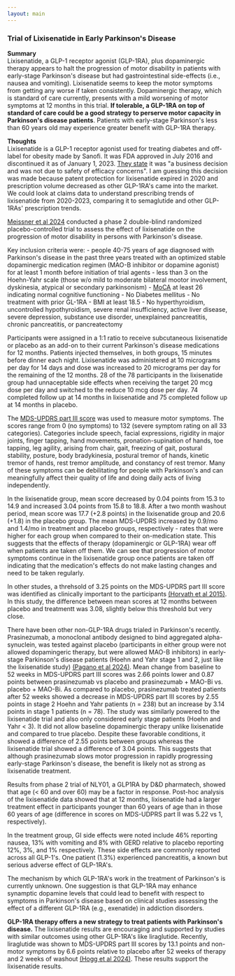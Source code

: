 ```yaml
---
layout: main
---
```


### Trial of Lixisenatide in Early Parkinson's Disease

**Summary**  
Lixisenatide, a GLP-1 receptor agonist (GLP-1RA), plus dopaminergic therapy appears to halt the progression of motor disability in patients with early-stage Parkinson's disease but had gastrointestinal side-effects (i.e., nausea and vomiting). Lixisenatide seems to keep the motor symptoms from getting any worse if taken consistently. Dopaminergic therapy, which is standard of care currently, presents with a mild worsening of motor symptoms at 12 months in this trial. **If tolerable, a GLP-1RA on top of standard of care could be a good strategy to perserve motor capacity in Parkinson's disease patients**. Patients with early-stage Parkinson's less than 60 years old may experience greater benefit with GLP-1RA therapy. 

**Thoughts**  
Lixisenatide is a GLP-1 receptor agonist used for treating diabetes and off-label for obesity made by Sanofi. It was FDA approved in July 2016 and discontinued it as of January 1, 2023. [They state](https://professionals.optumrx.com/content/dam/optum3/professional-optumrx/news/rxnews/drug-withdrawls/drugwithdrawal_adlyxin_2023-0117.pdf) it was "a business decision and was not due to safety of efficacy concerns". I am guessing this decision was made because patent protection for lixisenatide expired in 2020 and prescription volume decreased as other GLP-1RA's came into the market. We could look at claims data to understand prescribing trends of lixisenatide from 2020-2023, comparing it to semaglutide and other GLP-1RAs' prescription trends. 

[Meissner et al 2024](https://pubmed.ncbi.nlm.nih.gov/38598572/) conducted a phase 2 double-blind randomized placebo-controlled trial to assess the effect of lixisenatide on the progression of motor disability in persons with Parkinson's disease. 

Key inclusion criteria were: 
	- people 40-75 years of age diagnosed with Parkinson's disease in the past three years treated with an optimized stable dopaminergic medication regimen (MAO-B inhibitor or dopamine agonist) for at least 1 month before initiation of trial agents
	- less than 3 on the Hoehn-Yahr scale (those w/o mild to moderate bilateral mootor involvement, dyskinesia, atypical or secondary parkinsonism)
	- [MoCA](https://geriatrictoolkit.missouri.edu/cog/MoCA-8.3-English-Test-2018-04.pdf) at least 26 indicating normal cognitive functioning
	- No Diabetes mellitus 
	- No treatment with prior GL-1RA
	- BMI at least 18.5
	- No hyperthyroidism, uncontrolled hypothyroidism, severe renal insufficiency, active liver disease, severe depression, substance use disorder, unexplained pancreatitis, chronic pancreatitis, or pancreatectomy


Participants were assigned in a 1:1 ratio to receive subcutaneous lixisenatide or placebo as an add-on to their current Parkinson's disease medications for 12 months. Patients injected themselves, in both groups, 15 minutes before dinner each night. Lixisenatide was administered at 10 micrograms per day for 14 days and dose was increased to 20 micrograms per day for the remaining of the 12 months. 28 of the 78 participants in the lixisenatide group had unnaceptable side effects when receiving the target 20 mcg dose per day and switched to the reduce 10 mcg dose per day. 74 completed follow up at 14 months in lixisenatide and 75 completed follow up at 14 months in placebo. 

The [MDS-UPDRS part III score](https://www.movementdisorders.org/MDS-Files1/PDFs/Rating-Scales/MDS-UPDRS_English_FINAL.pdf) was used to measure motor symptoms. The scores range from 0 (no symptoms) to 132 (severe symptom rating on all 33 categories). Categories include speech, facial expressions, rigidity in major joints, finger tapping, hand movements, pronation-supination of hands, toe tapping, leg agility, arising from chair, gait, freezing of gait, postural stability, posture, body bradykinesia, postural tremor of hands, kinetic tremor of hands, rest tremor amplitude, and constancy of rest tremor. Many of these symptoms can be debilitating for people with Parkinson's and can meaningfully affect their quality of life and doing daily acts of living independently. 

In the lixisenatide group, mean score decreased by 0.04 points from 15.3 to 14.9 and increased 3.04 points from 15.8 to 18.8. After a two month washout period, mean score was 17.7 (+2.8 points) in the lixisenatide group and 20.6 (+1.8) in the placebo group. The mean MDS-UPDRS increased by 0.9/mo and 1.4/mo in treatment and placebo groups, respectively - rates that were higher for each group when compared to their on-medication state. This suggests that the effects of therapy (dopaminergic or GLP-1RA) wear off when patients are taken off them. We can see that progression of motor symptoms continue in the lixisenatide group once patients are taken off indicating that the medication's effects do not make lasting changes and need to be taken regularly. 

In other studes, a threhsold of 3.25 points on the MDS-UPDRS part III score was identified as clinically important to the participants [(Horvath et al 2015)](https://pubmed.ncbi.nlm.nih.gov/26578041/). In this study, the difference between mean scores at 12 months between placebo and treatmentt was 3.08, slightly below this threshold but very close. 

There have been other non-GLP-1RA drugs trialed in Parkinson's recently. Prasinezumab, a monoclonal antibody designed to bind aggregated alpha-synuclein, was tested against placebo (participants in either group were not allowed dopamingeric therapy, but were allowed MAO-B inhibitors) in early-stage Parkinson's disease patients (Hoehn and Yahr stage 1 and 2, just like the lixisenatide study) [(Pagano et al 2024)](https://www.nature.com/articles/s41591-024-02886-y). Mean change from baseline to 52 weeks in MDS-UPDRS part III scores was 2.66 points lower and 0.87 points between prasinezumab vs placebo and prasinezumab + MAO-Bi vs. placebo + MAO-Bi. As compared to placebo, prasinezumab treated patients after 52 weeks showed a decrease in MDS-UPDRS part III scores by 2.55 points in stage 2 Hoehn and Yahr patients (n = 238) but an increase by 3.14 points in stage 1 patients (n = 78). The study was similarly powered to the lixisenatide trial and also only considered early stage patients (Hoehn and Yahr < 3). It did not allow baseline dopaminergic therapy unlike lixisenatide and compared to true placebo. Despite these favorable conditions, it showed a difference of 2.55 points between groups whereas the lixisenatide trial showed a difference of 3.04 points. This suggests that although prasinezumab slows motor progression in rapidly progressing early-stage Parkinson's disease, the benefit is likely not as strong as lixisenatide treatment.  

Results from phase 2 trial of NLY01, a GLP1RA by D&D pharmatech, showed that age (< 60 and over 60) may be a factor in response. Post-hoc analysis of the lixisenatide data showed that at 12 months, lixisenatide had a larger treatment effect in participants younger than 60 years of age than in those 60 years of age (difference in scores on MDS-UDPRS part II was 5.22 vs 1, respectively). 

In the treatment group, GI side effects were noted include 46% reporting nausea, 13% with vomiting and 8% with GERD relative to placebo reporting 12%, 3%, and 1% respectively. These side effects are commonly reported across all GLP-1's. One patient (1.3%) experienced pancreatitis, a known but serious adverse effect of GLP-1RA's.  

The mechanism by which GLP-1RA's work in the treatment of Parkinson's is currently unknown. One suggestion is that GLP-1RA may enhance synamptic dopamine levels that could lead to benefit with respect to symptoms in Parkinson's disease based on clinical studies assessing the effect of a different GLP-1RA (e.g., exenatide) in addiction disorders. 

**GLP-1RA therapy offers a new strategy to treat patients with Parkinson's disease.** The lixisenatide results are encouraging and supported by studies with similar outcomes using other GLP-1RA's like liraglutide. Recently, liraglutide was shown to MDS-UPDRS part III scores by 13.1 points and non-motor symptoms by 6.6 points relative to placebo after 52 weeks of therapy and 2 weeks of washout [(Hogg et al 2024)](https://papers.ssrn.com/sol3/papers.cfm?abstract_id=4212371). These results support the lixisenatide results. 


<!-- Open questions include: Does the effect of lixisenatide persist with longer exposure (> 1 year) and at other (later) stages of Parkinson's? Does lixisenatide have a long-lasting effect? We may need a longer wash out. Does this scale to different ethnicities and populations of people? What is the optimal dose - only one dose was tested? -->

<!-- This trial considered participants early in the course of their disease and already had a positive response to dopaminergic medications - a group of individuals who may benefit from a neuroprotective agent such as lixisenatide. In trials that recruited newly diagnosed treatment-naive patients, one-third of them began receiving treatment for symptoms within one year of follow up which introduced a confounding factor in interpretating trial results. -->




